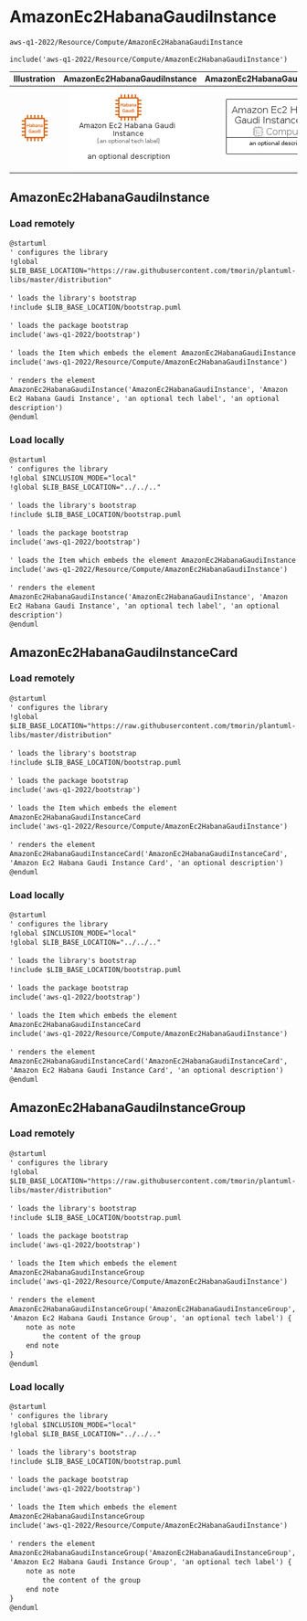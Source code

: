 # AmazonEc2HabanaGaudiInstance


```text
aws-q1-2022/Resource/Compute/AmazonEc2HabanaGaudiInstance
```

```text
include('aws-q1-2022/Resource/Compute/AmazonEc2HabanaGaudiInstance')
```



| Illustration | AmazonEc2HabanaGaudiInstance | AmazonEc2HabanaGaudiInstanceCard | AmazonEc2HabanaGaudiInstanceGroup |
| :---: | :---: | :---: | :---: |
| ![illustration for Illustration](../../../aws-q1-2022/Resource/Compute/AmazonEc2HabanaGaudiInstance.png) | ![illustration for AmazonEc2HabanaGaudiInstance](../../../aws-q1-2022/Resource/Compute/AmazonEc2HabanaGaudiInstance.Local.png) | ![illustration for AmazonEc2HabanaGaudiInstanceCard](../../../aws-q1-2022/Resource/Compute/AmazonEc2HabanaGaudiInstanceCard.Local.png) | ![illustration for AmazonEc2HabanaGaudiInstanceGroup](../../../aws-q1-2022/Resource/Compute/AmazonEc2HabanaGaudiInstanceGroup.Local.png) |




## AmazonEc2HabanaGaudiInstance

### Load remotely
```plantuml
@startuml
' configures the library
!global $LIB_BASE_LOCATION="https://raw.githubusercontent.com/tmorin/plantuml-libs/master/distribution"

' loads the library's bootstrap
!include $LIB_BASE_LOCATION/bootstrap.puml

' loads the package bootstrap
include('aws-q1-2022/bootstrap')

' loads the Item which embeds the element AmazonEc2HabanaGaudiInstance
include('aws-q1-2022/Resource/Compute/AmazonEc2HabanaGaudiInstance')

' renders the element
AmazonEc2HabanaGaudiInstance('AmazonEc2HabanaGaudiInstance', 'Amazon Ec2 Habana Gaudi Instance', 'an optional tech label', 'an optional description')
@enduml
```

### Load locally
```plantuml
@startuml
' configures the library
!global $INCLUSION_MODE="local"
!global $LIB_BASE_LOCATION="../../.."

' loads the library's bootstrap
!include $LIB_BASE_LOCATION/bootstrap.puml

' loads the package bootstrap
include('aws-q1-2022/bootstrap')

' loads the Item which embeds the element AmazonEc2HabanaGaudiInstance
include('aws-q1-2022/Resource/Compute/AmazonEc2HabanaGaudiInstance')

' renders the element
AmazonEc2HabanaGaudiInstance('AmazonEc2HabanaGaudiInstance', 'Amazon Ec2 Habana Gaudi Instance', 'an optional tech label', 'an optional description')
@enduml
```

## AmazonEc2HabanaGaudiInstanceCard

### Load remotely
```plantuml
@startuml
' configures the library
!global $LIB_BASE_LOCATION="https://raw.githubusercontent.com/tmorin/plantuml-libs/master/distribution"

' loads the library's bootstrap
!include $LIB_BASE_LOCATION/bootstrap.puml

' loads the package bootstrap
include('aws-q1-2022/bootstrap')

' loads the Item which embeds the element AmazonEc2HabanaGaudiInstanceCard
include('aws-q1-2022/Resource/Compute/AmazonEc2HabanaGaudiInstance')

' renders the element
AmazonEc2HabanaGaudiInstanceCard('AmazonEc2HabanaGaudiInstanceCard', 'Amazon Ec2 Habana Gaudi Instance Card', 'an optional description')
@enduml
```

### Load locally
```plantuml
@startuml
' configures the library
!global $INCLUSION_MODE="local"
!global $LIB_BASE_LOCATION="../../.."

' loads the library's bootstrap
!include $LIB_BASE_LOCATION/bootstrap.puml

' loads the package bootstrap
include('aws-q1-2022/bootstrap')

' loads the Item which embeds the element AmazonEc2HabanaGaudiInstanceCard
include('aws-q1-2022/Resource/Compute/AmazonEc2HabanaGaudiInstance')

' renders the element
AmazonEc2HabanaGaudiInstanceCard('AmazonEc2HabanaGaudiInstanceCard', 'Amazon Ec2 Habana Gaudi Instance Card', 'an optional description')
@enduml
```

## AmazonEc2HabanaGaudiInstanceGroup

### Load remotely
```plantuml
@startuml
' configures the library
!global $LIB_BASE_LOCATION="https://raw.githubusercontent.com/tmorin/plantuml-libs/master/distribution"

' loads the library's bootstrap
!include $LIB_BASE_LOCATION/bootstrap.puml

' loads the package bootstrap
include('aws-q1-2022/bootstrap')

' loads the Item which embeds the element AmazonEc2HabanaGaudiInstanceGroup
include('aws-q1-2022/Resource/Compute/AmazonEc2HabanaGaudiInstance')

' renders the element
AmazonEc2HabanaGaudiInstanceGroup('AmazonEc2HabanaGaudiInstanceGroup', 'Amazon Ec2 Habana Gaudi Instance Group', 'an optional tech label') {
    note as note
        the content of the group
    end note
}
@enduml
```

### Load locally
```plantuml
@startuml
' configures the library
!global $INCLUSION_MODE="local"
!global $LIB_BASE_LOCATION="../../.."

' loads the library's bootstrap
!include $LIB_BASE_LOCATION/bootstrap.puml

' loads the package bootstrap
include('aws-q1-2022/bootstrap')

' loads the Item which embeds the element AmazonEc2HabanaGaudiInstanceGroup
include('aws-q1-2022/Resource/Compute/AmazonEc2HabanaGaudiInstance')

' renders the element
AmazonEc2HabanaGaudiInstanceGroup('AmazonEc2HabanaGaudiInstanceGroup', 'Amazon Ec2 Habana Gaudi Instance Group', 'an optional tech label') {
    note as note
        the content of the group
    end note
}
@enduml
```

